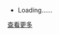 <ul id="news"><li>Loading……</li></ul>

[查看更多](https://www.jianshu.com/u/8666e0fc2870)

<script>
    <!--
    $(function () {
        $.get('https://node.ihacker.top/jianshu/rss/data.json', {}, function (content) {
            $('#news').children().remove();
            var list = content.body;
            for (var i in list) {
                var li = '<li>' + list[i].create_time + ' | [<b>' + list[i].category + '</b>] <a href="' + list[i].href + '" target="_blank" rel="noopener">' + list[i].title + '</a></li>';
                $('#news').append(li);
            }
        });
    });
    -->
</script>
